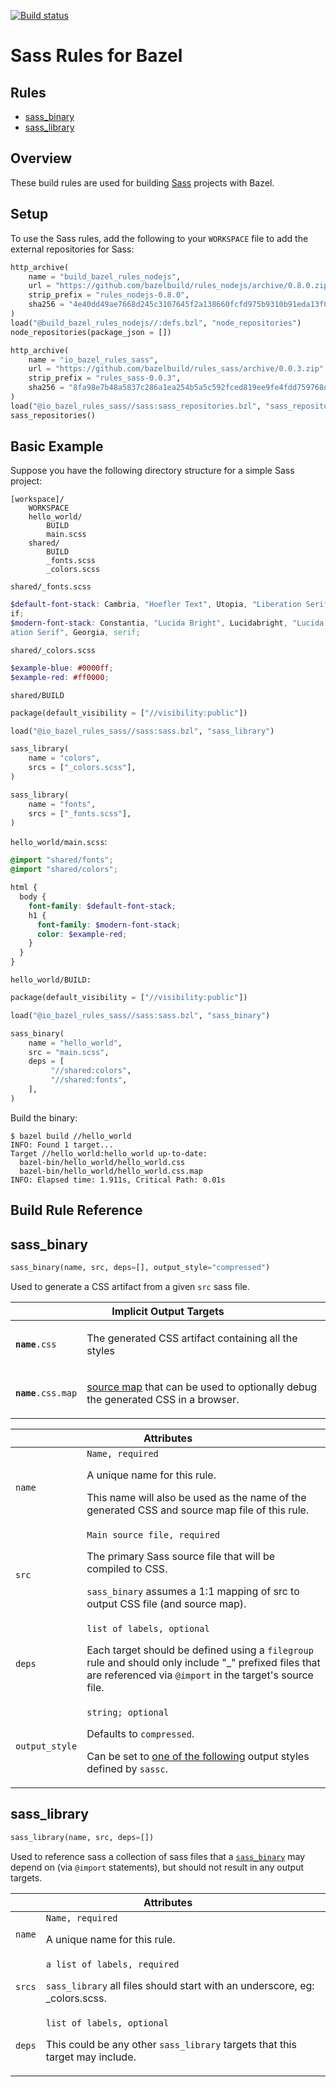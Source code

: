 [![Build status](https://badge.buildkite.com/accb37a80d88e0ffda97f55451d05eea2004ed8bbb80a27958.svg)](https://buildkite.com/bazel/rules-sass-postsubmit)

# Sass Rules for Bazel

<div class="toc">
  <h2>Rules</h2>
  <ul>
    <li><a href="#sass_binary">sass_binary</a></li>
    <li><a href="#sass_library">sass_library</a></li>
  </ul>
</div>

## Overview
These build rules are used for building [Sass][sass] projects with Bazel.

[sass]: http://www.sass-lang.com

<a name="setup"></a>
## Setup
To  use the Sass rules, add the following to your `WORKSPACE` file to add the
external repositories for Sass:

```python
http_archive(
    name = "build_bazel_rules_nodejs",
    url = "https://github.com/bazelbuild/rules_nodejs/archive/0.8.0.zip",
    strip_prefix = "rules_nodejs-0.8.0",
    sha256 = "4e40dd49ae7668d245c3107645f2a138660fcfd975b9310b91eda13f0c973953",
)
load("@build_bazel_rules_nodejs//:defs.bzl", "node_repositories")
node_repositories(package_json = [])

http_archive(
    name = "io_bazel_rules_sass",
    url = "https://github.com/bazelbuild/rules_sass/archive/0.0.3.zip",
    strip_prefix = "rules_sass-0.0.3",
    sha256 = "8fa98e7b48a5837c286a1ea254b5a5c592fced819ee9fe4fdd759768d97be868",
)
load("@io_bazel_rules_sass//sass:sass_repositories.bzl", "sass_repositories")
sass_repositories()
```

<a name="basic-example"></a>
## Basic Example

Suppose you have the following directory structure for a simple Sass project:

```
[workspace]/
    WORKSPACE
    hello_world/
        BUILD
        main.scss
    shared/
        BUILD
        _fonts.scss
        _colors.scss
```

`shared/_fonts.scss`

```scss
$default-font-stack: Cambria, "Hoefler Text", Utopia, "Liberation Serif", "Nimbus Roman No9 L Regular", Times, "Times New Roman", ser
if;
$modern-font-stack: Constantia, "Lucida Bright", Lucidabright, "Lucida Serif", Lucida, "DejaVu Serif", "Bitstream Vera Serif", "Liber
ation Serif", Georgia, serif;
```

`shared/_colors.scss`

```scss
$example-blue: #0000ff;
$example-red: #ff0000;
```

`shared/BUILD`

```python
package(default_visibility = ["//visibility:public"])

load("@io_bazel_rules_sass//sass:sass.bzl", "sass_library")

sass_library(
    name = "colors",
    srcs = ["_colors.scss"],
)

sass_library(
    name = "fonts",
    srcs = ["_fonts.scss"],
)
```

`hello_world/main.scss`:

```scss
@import "shared/fonts";
@import "shared/colors";

html {
  body {
    font-family: $default-font-stack;
    h1 {
      font-family: $modern-font-stack;
      color: $example-red;
    }
  }
}
```

`hello_world/BUILD:`

```python
package(default_visibility = ["//visibility:public"])

load("@io_bazel_rules_sass//sass:sass.bzl", "sass_binary")

sass_binary(
    name = "hello_world",
    src = "main.scss",
    deps = [
         "//shared:colors",
         "//shared:fonts",
    ],
)
```

Build the binary:

```
$ bazel build //hello_world
INFO: Found 1 target...
Target //hello_world:hello_world up-to-date:
  bazel-bin/hello_world/hello_world.css
  bazel-bin/hello_world/hello_world.css.map
INFO: Elapsed time: 1.911s, Critical Path: 0.01s
```

<a name="reference"></a>
## Build Rule Reference

<a name="reference-sass_binary"></a>
## sass_binary

```python
sass_binary(name, src, deps=[], output_style="compressed")
```

Used to generate a CSS artifact from a given `src` sass file.

<table class="table table-condensed table-bordered table-implicit">
  <colgroup>
    <col class="col-param" />
    <col class="param-description" />
  </colgroup>
  <thead>
    <tr>
      <th colspan="2">Implicit Output Targets</th>
    </th>
  </thead>
  <tbody>
    <tr>
      <td><code><strong>name</strong>.css</code></td>
      <td>
        <p>The generated CSS artifact containing all the styles</p>
      </td>
    </tr>
    <tr>
      <td><code><strong>name</strong>.css.map</code></td>
      <td>
        <p>
          <a href="http://thesassway.com/intermediate/using-source-maps-with-sass">source map</a>
          that can be used to optionally debug the generated CSS in a browser.
        </p>
      </td>
    </tr>
  </tbody>
</table>

<table class="table table-condensed table-bordered table-params">
  <colgroup>
    <col class="col-param" />
    <col class="param-description" />
  </colgroup>
  <thead>
    <tr>
      <th colspan="2">Attributes</th>
    </tr>
  </thead>
  <tbody>
    <tr>
      <td><code>name</code></td>
      <td>
        <code>Name, required</code>
        <p>A unique name for this rule.</p>
        <p>
          This name will also be used as the name of the generated CSS and source map file of
          this rule.
        </p>
      </td>
    </tr>
    <tr>
      <td><code>src</code></td>
      <td>
        <code>Main source file, required</code>
        <p>The primary Sass source file that will be compiled to CSS.</p>
        <p>
        <code>sass_binary</code> assumes a 1:1 mapping of src to output CSS file (and source map).
        </p>
      </td>
    </tr>
    <tr>
      <td><code>deps</code></td>
      <td>
        <code>list of labels, optional</code>
        <p></p>
        <p>
        Each target should be defined using a <code>filegroup</code> rule and should only include "_" prefixed files that are referenced via <code>@import</code> in the target's source file.
        </p>
      </td>
    </tr>
    <tr>
      <td><code>output_style</code></td>
      <td>
        <code>string; optional</code>
        <p>Defaults to <code>compressed</code>.</p>
        <p>
        Can be set to <a href="http://sass-lang.com/documentation/file.SASS_REFERENCE.html#output_style">one of the following</a> output styles defined by <code>sassc</code>.
        </p>
      </td>
    </tr>
  </tbody>
</table>

<a name="reference-sass_library"></a>
## sass_library

```python
sass_library(name, src, deps=[])
```

Used to reference sass a collection of sass files that a
[`sass_binary`](#reference-sass_binary) may depend on (via `@import`
statements), but should not result in any output targets.

<table class="table table-condensed table-bordered table-params">
  <colgroup>
    <col class="col-param" />
    <col class="param-description" />
  </colgroup>
  <thead>
    <tr>
      <th colspan="2">Attributes</th>
    </tr>
  </thead>
  <tbody>
    <tr>
      <td><code>name</code></td>
      <td>
        <code>Name, required</code>
        <p>A unique name for this rule.</p>
        <p>
        </p>
      </td>
    </tr>
    <tr>
      <td><code>srcs</code></td>
      <td>
        <code>a list of labels, required</code>
        <p></p>
        <p>
        <code>sass_library</code> all files should start with an underscore, eg: _colors.scss.
        </p>
      </td>
    </tr>
    <tr>
      <td><code>deps</code></td>
      <td>
        <code>list of labels, optional</code>
        <p></p>
        <p>
          This could be any other <code>sass_library</code> targets that this target may include.
        </p>
      </td>
    </tr>
  </tbody>
</table>

